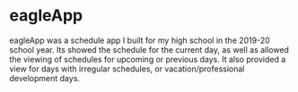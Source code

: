 # eagleApp

eagleApp was a schedule app I built for my high school in the 2019-20 school
year. Its showed the schedule for the current day, as well as allowed the
viewing of schedules for upcoming or previous days. It also provided a view for
days with irregular schedules, or vacation/professional development days.
